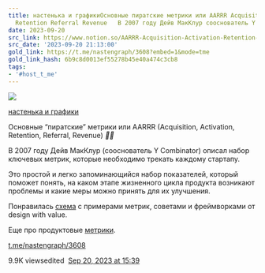 ```yaml
---
title: настенька и графикиОсновные пиратские метрики или AARRR Acquisition Activation
  Retention Referral Revenue   В 2007 году Дейв МакКлур сооснователь Y Co
date: 2023-09-20
src_link: https://www.notion.so/AARRR-Acquisition-Activation-Retention-Referral-Revenue-2007-a9e56292df9842baa65ffa351c876978
src_date: '2023-09-20 21:13:00'
gold_link: https://t.me/nastengraph/3608?embed=1&mode=tme
gold_link_hash: 6b9c8d0013ef55278b45e40a474c3cb8
tags:
- '#host_t_me'
---
```




[*![](https://cdn4.cdn-telegram.org/file/jt5UXfpiacEHHLdX-snnojEA6tc2J8V-CkC3j6oJmH5PwN3cjHE4_kTEETXUqqimQUMArcoweF8hy07xR0i4OSfYqAi3ztke7fZVpmmhUcme3-W7HeSHvzqNm81bFpb6jHibCcv6ai7Joqk9mpm_aIUDE27wUqPAr-5VhRKH4FyijRl-lxDr2Fw_T7gliYrQXLGyWQu-fxGolql5TLE-bTtJLAEuxQn_0Y_rp_wpWwQNZrldy17dQ1l8nRFGChpeQAbLyVqKvW7fRWsKA3vTEkrbM6LJdTvXU-HBl9vPZFEMgQ-nvbUQegyo1b2Hka5AnnB6x_VpHqJlAVsIOl08nA.jpg)*](https://t.me/nastengraph)



[настенька и графики](https://t.me/nastengraph)

Основные “пиратские” метрики или AARRR (Acquisition, Activation, Retention, Referral, Revenue) ***🏴‍☠️***  
  
В 2007 году Дейв МакКлур (сооснователь Y Combinator) описал набор ключевых метрик, которые необходимо трекать каждому стартапу.  
  
Это простой и легко запоминающийся набор показателей, который поможет понять, на каком этапе жизненного цикла продукта возникают проблемы и какие меры можно принять для их улучшения.   
  
Понравилась [схема](https://www.designwithvalue.com/aarrr-framework) с примерами метрик, советами и фреймворками от design with value.  
  
Еще про продуктовые [метрики](https://t.me/nastengraph/2441).

[t.me/nastengraph/3608](https://t.me/nastengraph/3608)

9.9K viewsedited  [Sep 20, 2023 at 15:39](https://t.me/nastengraph/3608)